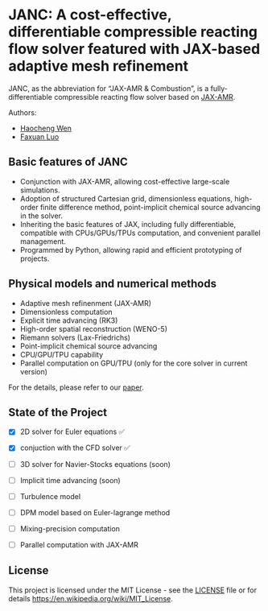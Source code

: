 # JANC: A cost-effective, differentiable compressible reacting flow solver featured with JAX-based adaptive mesh refinement

JANC, as the abbreviation for “JAX-AMR & Combustion”, is a fully-differentiable compressible reacting flow solver based on [JAX-AMR](https://github.com/JA4S/JAX-AMR).

Authors:
- [Haocheng Wen](https://github.com/thuwen)
- [Faxuan Luo](https://github.com/luofx23)

## Basic features of JANC
- Conjunction with JAX-AMR, allowing cost-effective large-scale simulations.
- Adoption of structured Cartesian grid, dimensionless equations,  high-order finite difference method, point-implicit chemical source advancing in the solver.
- Inheriting the basic features of JAX, including fully differentiable, compatible with CPUs/GPUs/TPUs computation, and convenient parallel management.
- Programmed by Python, allowing rapid and efficient prototyping of projects.

## Physical models and numerical methods
- Adaptive mesh refinenment (JAX-AMR)
- Dimensionless computation
- Explicit time advancing (RK3)
- High-order spatial reconstruction (WENO-5)
- Riemann solvers (Lax-Friedrichs)
- Point-implicit chemical source advancing
- CPU/GPU/TPU capability
- Parallel computation on GPU/TPU (only for the core solver in current version)

For the details, please refer to our [paper](xxx).

## State of the Project

- [x] 2D solver for Euler equations  ✅
- [x] conjuction with the CFD solver ✅
- [ ] 3D solver for Navier-Stocks equations (soon)
- [ ] Implicit time advancing (soon)
- [ ] Turbulence model
- [ ] DPM model based on Euler-lagrange method
- [ ] Mixing-precision computation
- [ ] Parallel computation with JAX-AMR


## License
This project is licensed under the MIT License - see 
the [LICENSE](LICENSE) file or for details https://en.wikipedia.org/wiki/MIT_License.
